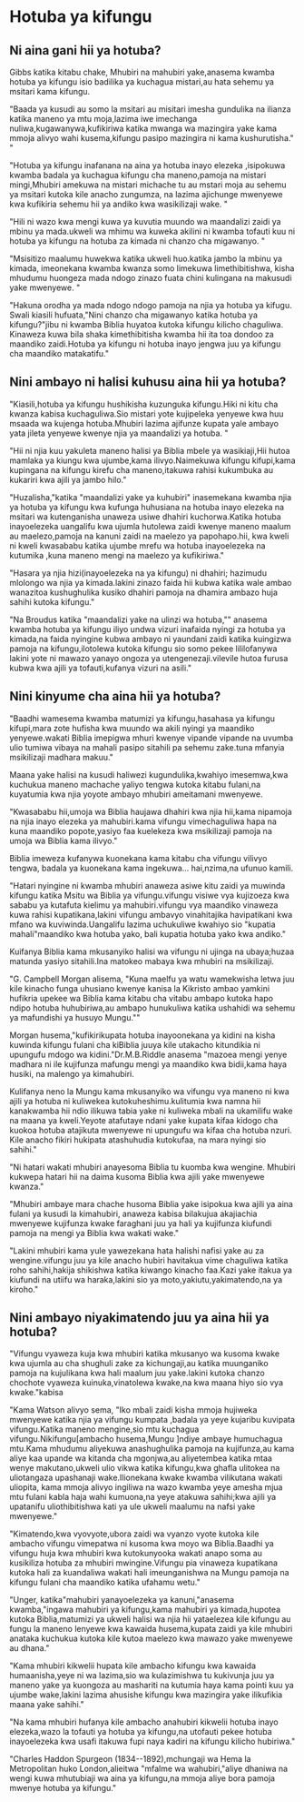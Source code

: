 # Hotuba ya kifungu

## Ni aina gani hii ya hotuba?

Gibbs katika kitabu chake, Mhubiri na mahubiri yake,anasema kwamba
hotuba ya kifungu isio badilika ya kuchagua mistari,au hata sehemu ya
msitari kama kifungu.

\"Baada ya kusudi au somo la msitari au misitari imesha gundulika na
ilianza katika maneno ya mtu moja,lazima iwe imechanga
nuliwa,kugawanywa,kufikiriwa katika mwanga wa mazingira yake kama mmoja
alivyo wahi kusema,kifungu pasipo mazingira ni kama kushurutisha.\" \"

\"Hotuba ya kifungu inafanana na aina ya hotuba inayo elezeka ,isipokuwa
kwamba badala ya kuchagua kifungu cha maneno,pamoja na mistari
mingi,Mhubiri amekuwa na mistari michache tu au mstari moja au sehemu ya
msitari kutoka kile anacho zungumza, na lazima ajichunge mwenyewe kwa
kufikiria sehemu hii ya andiko kwa wasikilizaji wake. \"

\"Hili ni wazo kwa mengi kuwa ya kuvutia muundo wa maandalizi zaidi ya
mbinu ya mada.ukweli wa mhimu wa kuweka akilini ni kwamba tofauti kuu ni
hotuba ya kifungu na hotuba za kimada ni chanzo cha migawanyo. \"

\"Msisitizo maalumu huwekwa katika ukweli huo.katika jambo la mbinu ya
kimada, imeonekana kwamba kwanza somo limekuwa limethibitishwa, kisha
mhudumu huongeza mada ndogo zinazo fuata chini kulingana na makusudi
yake mwenyewe. \"

\"Hakuna orodha ya mada ndogo ndogo pamoja na njia ya hotuba ya kifugu.
Swali kiasili hufuata,\"Nini chanzo cha migawanyo katika hotuba ya
kifungu?\"jibu ni kwamba Biblia huyatoa kutoka kifungu kilicho
chaguliwa. Kinaweza kuwa bila shaka kimethibitisha kwamba hii ita toa
dondoo za maandiko zaidi.Hotuba ya kifungu ni hotuba inayo jengwa juu ya
kifungu cha maandiko matakatifu.\"

## Nini ambayo ni halisi kuhusu aina hii ya hotuba?

\"Kiasili,hotuba ya kifungu hushikisha kuzunguka kifungu.Hiki ni kitu
cha kwanza kabisa kuchaguliwa.Sio mistari yote kujipeleka yenyewe kwa
huu msaada wa kujenga hotuba.Mhubiri lazima ajifunze kupata yale ambayo
yata jileta yenyewe kwenye njia ya maandalizi ya hotuba. \"

\"Hii ni njia kuu yakuleta maneno halisi ya Biblia mbele ya
wasikiaji,Hii hutoa mamlaka ya kiungu kwa ujumbe,kama ilivyo.Naimekuwa
kifungu kifupi,kama kupingana na kifungu kirefu cha maneno,itakuwa
rahisi kukumbuka au kukariri kwa ajili ya jambo hilo.\"

\"Huzalisha,\"katika \"maandalizi yake ya kuhubiri\" inasemekana kwamba
njia ya hotuba ya kifungu kwa kufunga huhusiana na hotuba inayo elezeka
na msitari wa kutenganisha unaweza usiwe dhahiri kuchorwa.Katika hotuba
inayoelezeka uangalifu kwa ujumla hutolewa zaidi kwenye maneno maalum au
maelezo,pamoja na kanuni zaidi na maelezo ya papohapo.hii, kwa kweli ni
kweli kwasababu katika ujumbe mrefu wa hotuba inayoelezeka na kutumika
,kuna maneno mengi na maelezo ya kufikiriwa.\"

\"Hasara ya njia hizi(inayoelezeka na ya kifungu) ni dhahiri; hazimudu
mlolongo wa njia ya kimada.lakini zinazo faida hii kubwa katika wale
ambao wanazitoa kushughulika kusiko dhahiri pamoja na dhamira ambazo
huja sahihi kutoka kifungu.\"

\"Na Broudus katika \"maandalizi yake na ulinzi wa hotuba,\"\" anasema
kwamba hotuba ya kifungu iliyo undwa vizuri inafaida nyingi za hotuba ya
kimada,na faida nyingine kubwa ambayo ni yaundani zaidi katika kuingizwa
pamoja na kifungu,ilotolewa kutoka kifungu sio somo pekee lililofanywa
lakini yote ni mawazo yanayo ongoza ya utengenezaji.vilevile hutoa
furusa kubwa kwa ajili ya tofauti,kufanya vizuri na asili.\"

## Nini kinyume cha aina hii ya hotuba?

\"Baadhi wamesema kwamba matumizi ya kifungu,hasahasa ya kifungu
kifupi,mara zote hufisha kwa muundo wa akili nyingi ya maandiko
yenyewe.wakati Biblia imepigwa mhuri kwenye vipande vipande na uvumba
ulio tumiwa vibaya na mahali pasipo sitahili pa sehemu zake.tuna mfanyia
msikilizaji madhara makuu.\"

Maana yake halisi na kusudi haliwezi kugundulika,kwahiyo imesemwa,kwa
kuchukua maneno machache yaliyo tengwa kutoka kitabu fulani,na kuyatumia
kwa njia yoyote ambayo mhubiri ameitamani mwenyewe.

\"Kwasababu hii,umoja wa Biblia haujawa dhahiri kwa njia hii,kama
nipamoja na njia inayo elezeka ya mahubiri.kama vifungu vimechaguliwa
hapa na kuna maandiko popote,yasiyo faa kuelekeza kwa msikilizaji pamoja
na umoja wa Biblia kama ilivyo.\"

Biblia imeweza kufanywa kuonekana kama kitabu cha vifungu vilivyo
tengwa, badala ya kuonekana kama ingekuwa... hai,nzima,na ufunuo kamili.

\"Hatari nyingine ni kwamba mhubiri anaweza asiwe kitu zaidi ya muwinda
kifungu katika Msitu wa Biblia ya vifungu.vifungu visiwe vya kujizoeza
kwa sababu ya kutafuta kielimu ya mahubiri.vifungu vya maandiko vinaweza
kuwa rahisi kupatikana,lakini vifungu ambavyo vinahitajika havipatikani
kwa mfano wa kuviwinda.Uangalifu lazima uchukuliwe kwahiyo sio \"kupatia
mahali\"maandiko kwa hotuba yako, bali kupatia hotuba yako kwa andiko.\"

Kuifanya Biblia kama mkusanyiko halisi wa vifungu ni ujinga na
ubaya;huzaa matunda yasiyo sitahili.Ina matokeo mabaya kwa mhubiri na
msikilizaji.

\"G. Campbell Morgan alisema, \"Kuna maelfu ya watu wamekwisha letwa juu
kile kinacho funga uhusiano kwenye kanisa la Kikristo ambao yamkini
hufikria upekee wa Biblia kama kitabu cha vitabu ambapo kutoka hapo
ndipo hotuba huhubiriwa,au ambapo hunukuliwa katika ushahidi wa sehemu
ya mafundishi ya husuyo Mungu.\"\"

Morgan husema,\"kufikirikupata hotuba inayoonekana ya kidini na kisha
kuwinda kifungu fulani cha kiBiblia juuya kile utakacho kitundikia ni
upungufu mdogo wa kidini.\"Dr.M.B.Riddle anasema \"mazoea mengi yenye
madhara ni ile kujifunza mafungu mengi ya maandiko kwa bidii,kama haya
husiki, na malengo ya kimahubiri.

Kulifanya neno la Mungu kama mkusanyiko wa vifungu vya maneno ni kwa
ajili ya hotuba ni kuliwekea kutokuheshimu.kulitumia kwa namna hii
kanakwamba hii ndio ilikuwa tabia yake ni kuliweka mbali na ukamilifu
wake na maana ya kweli.Yeyote atafutaye ndani yake kupata kifaa kidogo
cha kuokoa hotuba atajikuta mwenyewe ni upungufu wa kifaa cha hotuba
nzuri. Kile anacho fikiri hukipata atashuhudia kutokufaa, na mara nyingi
sio sahihi.\"

\"Ni hatari wakati mhubiri anayesoma Biblia tu kuomba kwa wengine.
Mhubiri kukwepa hatari hii na daima kusoma Biblia kwa ajili yake
mwenyewe kwanza.\"

\"Mhubiri ambaye mara chache husoma Biblia yake isipokua kwa ajili ya
aina fulani ya kusudi la kimahubiri, anaweza kabisa bilakujua akajiachia
mwenyewe kujifunza kwake faraghani juu ya hali ya kujifunza kiufundi
pamoja na mengi ya Biblia kwa wakati wake.\"

\"Lakini mhubiri kama yule yawezekana hata halishi nafisi yake au za
wengine.vifungu juu ya kile anacho hubiri havitakua vime chaguliwa
katika roho sahihi,hakija shikishwa katika kiwango kinacho faa.Kazi yake
itakua ya kiufundi na utiifu wa haraka,lakini sio ya
moto,yakiutu,yakimatendo,na ya kiroho.\"

## Nini ambayo niyakimatendo juu ya aina hii ya hotuba?

\"Vifungu vyaweza kuja kwa mhubiri katika mkusanyo wa kusoma kwake kwa
ujumla au cha shughuli zake za kichungaji,au katika muunganiko pamoja na
kujulikana kwa hali maalum juu yake.lakini kutoka chanzo chochote
vyaweza kuinuka,vinatolewa kwake,na kwa maana hiyo sio vya
kwake.\"kabisa

\"Kama Watson alivyo sema, \"Iko mbali zaidi kisha mmoja hujiweka
mwenyewe katika njia ya vifungu kumpata ,badala ya yeye kujaribu
kuvipata vifungu.Katika maneno mengine,sio mtu kuchagua
vifungu.Nikifungu\[ambacho husema,Mungu \]ndiye ambaye humuchagua
mtu.Kama mhudumu aliyekuwa anashughulika pamoja na kujifunza,au kama
aliye kaa upande wa kitanda cha mgonjwa,au aliyetembea katika mtaa wenye
makutano,ukweli ulio vikwa katika kifungu,kwa ghafla ulitokea na
uliotangaza upashanaji wake.Ilionekana kwake kwamba vilikutana wakati
uliopita, kama mmoja alivyo ingiliwa na wazo kwamba yeye amesha mjua mtu
fulani kabla haja wahi kumuona,na yeye atakuwa sahihi;kwa ajili ya
upatanifu uliothibitishwa kati ya ule ukweli maalumu na nafsi yake
mwenyewe.\"

\"Kimatendo,kwa vyovyote,ubora zaidi wa vyanzo vyote kutoka kile ambacho
vifungu vimepatwa ni kusoma kwa moyo wa Biblia.Baadhi ya vifungu huja
kwa mhubiri kwa kutokunyooka wakati anapo soma au kusikiliza hotuba za
mhubiri mwingine.Vifungu pia vinaweza kupatikana kutoka hali za
kuandaliwa wakati hali imeunganishwa na Mungu pamoja na kifungu fulani
cha maandiko katika ufahamu wetu.\"

\"Unger, katika\"mahubiri yanayoelezeka ya kanuni,\"anasema
kwamba,\"ingawa mahubiri ya kifungu,kama mahubiri ya kimada,hupotea
kutoka Biblia,matumizi ya ukweli halisi wa njia hii yataelezea kile
kifungu au fungu la maneno lenyewe kwa kawaida husema,kupata zaidi ya
kile mhubiri anataka kuchukua kutoka kile kutoa maelezo kwa mawazo yake
mwenyewe au dhana.\"

\"Kama mhubiri kikwelii hupata kile ambacho kifungu kwa kawaida
humaanisha,yeye ni wa lazima,sio wa kulazimishwa tu kukivunja juu ya
maneno yake ya kuongoza au mashariti na kutumia haya kama pointi kuu ya
ujumbe wake,lakini lazima ahusishe kifungu kwa mazingira yake ilikufikia
maana yake sahihi.\"

\"Na kama mhubiri hufanya kile ambacho anahubiri kikwelii hotuba inayo
elezeka,wazo la tofauti ya hotuba ya kifungu,na utofauti pekee hotuba
inayoelezeka kwa usafi itakuwa fupi naya kadiri na kifungu kilicho
hubiriwa.\"

\"Charles Haddon Spurgeon (1834--1892),mchungaji wa Hema la Metropolitan
huko London,alieitwa \"mfalme wa wahubiri,\"aliye dhaniwa na wengi kuwa
mhutubiaji wa aina ya kifungu,na mmoja aliye bora pamoja mwenye hotuba
ya kifungu.\"
